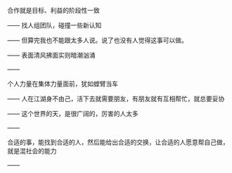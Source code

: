 合作就是目标、利益的阶段性一致

——
找人组团队，碰撞一些新认知

——
但算完我也不能跟太多人说。说了也没有人觉得这事可以做。

——
表面清风拂面实则暗潮汹涌

——

个人力量在集体力量面前，犹如螳臂当车

——
人在江湖身不由己，活下去就需要朋友，有朋友就有互相帮忙，就总要妥协

——
这个世界的天，是很广阔的，厉害的人太多

——

合适的事，能找到合适的人，然后能给出合适的交换，让合适的人愿意帮自己做，就是混社会的能力

——

